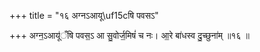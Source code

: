 +++
title = "१६ अग्नऽआयू\uf15cषि पवसऽ"

+++
अग्न॒ऽआयू॑ँषि पवस॒ऽ आ सु॒वोर्ज॒मिषं॑ च नः। आ॒रे बा॑धस्व दु॒च्छुना॑म् ॥१६ ॥